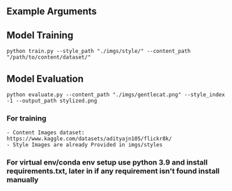 ## Example Arguments

## Model Training
``` python train.py --style_path "./imgs/style/" --content_path "/path/to/content/dataset/" ```

## Model Evaluation
``` python evaluate.py --content_path "./imgs/gentlecat.png" --style_index -1 --output_path stylized.png ```

### For training
    - Content Images dataset: https://www.kaggle.com/datasets/adityajn105/flickr8k/
    - Style Images are already Provided in imgs/styles

### For virtual env/conda env setup use python 3.9 and install requirements.txt, later in if any requirement isn't found install manually